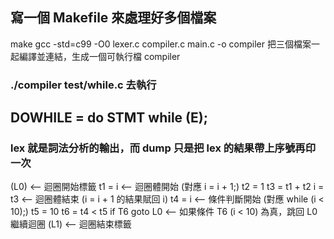 ## 寫一個 Makefile 來處理好多個檔案

make
gcc -std=c99 -O0 lexer.c compiler.c main.c -o compiler
把三個檔案一起編譯並連結，生成一個可執行檔 compiler

### ./compiler test/while.c 去執行

## DOWHILE = do STMT while (E);

### lex 就是詞法分析的輸出，而 dump 只是把 lex 的結果帶上序號再印一次

(L0) <-- 迴圈開始標籤
t1 = i <-- 迴圈體開始 (對應 i = i + 1;)
t2 = 1
t3 = t1 + t2
i = t3 <-- 迴圈體結束 (i = i + 1 的結果賦回 i)
t4 = i <-- 條件判斷開始 (對應 while (i < 10);)
t5 = 10
t6 = t4 < t5
if T6 goto L0 <-- 如果條件 T6 (i < 10) 為真，跳回 L0 繼續迴圈
(L1) <-- 迴圈結束標籤
